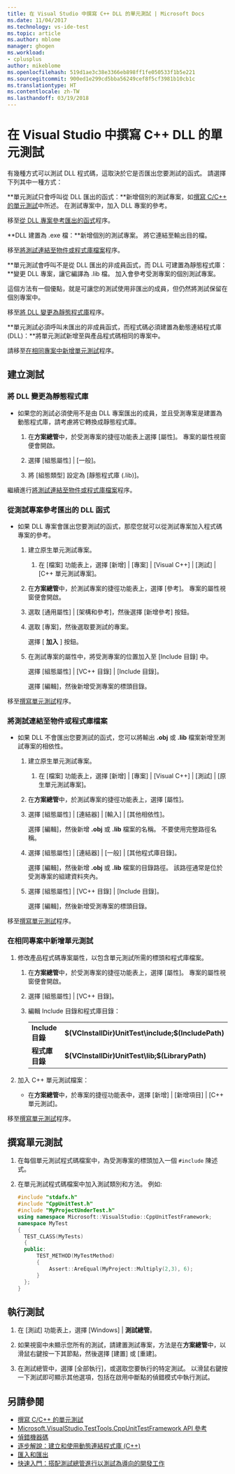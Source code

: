 ```yaml
---
title: 在 Visual Studio 中撰寫 C++ DLL 的單元測試 | Microsoft Docs
ms.date: 11/04/2017
ms.technology: vs-ide-test
ms.topic: article
ms.author: mblome
manager: ghogen
ms.workload:
- cplusplus
author: mikeblome
ms.openlocfilehash: 519d1ae3c38e3366eb898ff1fe050533f1b5e221
ms.sourcegitcommit: 900ed1e299cd5bba56249cef8f5cf3981b10cb1c
ms.translationtype: HT
ms.contentlocale: zh-TW
ms.lasthandoff: 03/19/2018
---
```

# <a name="write-unit-tests-for-c-dlls-in-visual-studio"></a>在 Visual Studio 中撰寫 C++ DLL 的單元測試

 有幾種方式可以測試 DLL 程式碼，這取決於它是否匯出您要測試的函式。 請選擇下列其中一種方式：

 **單元測試只會呼叫從 DLL 匯出的函式：**新增個別的測試專案，如[撰寫 C/C++ 的單元測試](writing-unit-tests-for-c-cpp.md)中所述。 在測試專案中，加入 DLL 專案的參考。

 移至[從 DLL 專案參考匯出的函式](#projectRef)程序。

 **DLL 建置為 .exe 檔：**新增個別的測試專案。 將它連結至輸出目的檔。

 移至[將測試連結至物件或程式庫檔案](#objectRef)程序。

 **單元測試會呼叫不是從 DLL 匯出的非成員函式，而 DLL 可建置為靜態程式庫：**變更 DLL 專案，讓它編譯為 .lib 檔。 加入會參考受測專案的個別測試專案。

 這個方法有一個優點，就是可讓您的測試使用非匯出的成員，但仍然將測試保留在個別專案中。

 移至[將 DLL 變更為靜態程式庫](#staticLink)程序。

 **單元測試必須呼叫未匯出的非成員函式，而程式碼必須建置為動態連結程式庫 (DLL)：**將單元測試新增至與產品程式碼相同的專案中。

 請移至[在相同專案中新增單元測試](#sameProject)程序。

## <a name="creating-the-tests"></a>建立測試

###  <a name="staticLink"></a> 將 DLL 變更為靜態程式庫

-   如果您的測試必須使用不是由 DLL 專案匯出的成員，並且受測專案是建置為動態程式庫，請考慮將它轉換成靜態程式庫。

    1.  在**方案總管**中，於受測專案的捷徑功能表上選擇 [屬性]。 專案的屬性視窗便會開啟。

    2.  選擇 [組態屬性] | [一般]。

    3.  將 [組態類型] 設定為 [靜態程式庫 (.lib)]。

 繼續進行[將測試連結至物件或程式庫檔案](#objectRef)程序。

###  <a name="projectRef"></a> 從測試專案參考匯出的 DLL 函式

-   如果 DLL 專案會匯出您要測試的函式，那麼您就可以從測試專案加入程式碼專案的參考。

    1.  建立原生單元測試專案。

        1.  在 [檔案] 功能表上，選擇 [新增] | [專案] | [Visual C++] | [測試] | [C++ 單元測試專案]。

    2.  在**方案總管**中，於測試專案的捷徑功能表上，選擇 [參考]。 專案的屬性視窗便會開啟。

    3.  選取 [通用屬性] | [架構和參考]，然後選擇 [新增參考] 按鈕。

    4.  選取 [專案]，然後選取要測試的專案。

         選擇 [ **加入** ] 按鈕。

    5.  在測試專案的屬性中，將受測專案的位置加入至 [Include 目錄] 中。

         選擇 [組態屬性] | [VC++ 目錄] | [Include 目錄]。

         選擇 [編輯]，然後新增受測專案的標頭目錄。

 移至[撰寫單元測試](#addTests)程序。

###  <a name="objectRef"></a> 將測試連結至物件或程式庫檔案

-   如果 DLL 不會匯出您要測試的函式，您可以將輸出 **.obj** 或 **.lib** 檔案新增至測試專案的相依性。

    1.  建立原生單元測試專案。

        1.  在 [檔案] 功能表上，選擇 [新增] | [專案] | [Visual C++] | [測試] | [原生單元測試專案]。

    2.  在**方案總管**中，於測試專案的捷徑功能表上，選擇 [屬性]。

    3.  選擇 [組態屬性] | [連結器] | [輸入] | [其他相依性]。

         選擇 [編輯]，然後新增 **.obj** 或 **.lib** 檔案的名稱。 不要使用完整路徑名稱。

    4.  選擇 [組態屬性] | [連結器] | [一般] | [其他程式庫目錄]。

         選擇 [編輯]，然後新增 **.obj** 或 **.lib** 檔案的目錄路徑。 該路徑通常是位於受測專案的組建資料夾內。

    5.  選擇 [組態屬性] | [VC++ 目錄] | [Include 目錄]。

         選擇 [編輯]，然後新增受測專案的標頭目錄。

 移至[撰寫單元測試](#addTests)程序。

###  <a name="sameProject"></a> 在相同專案中新增單元測試

1.  修改產品程式碼專案屬性，以包含單元測試所需的標頭和程式庫檔案。

    1.  在**方案總管**中，於受測專案的捷徑功能表上，選擇 [屬性]。 專案的屬性視窗便會開啟。

    2.  選擇 [組態屬性] | [VC++ 目錄]。

    3.  編輯 Include 目錄和程式庫目錄：

        |||
        |-|-|
        |**Include 目錄** | **$(VCInstallDir)UnitTest\include;$(IncludePath)**|
        |**程式庫目錄** | **$(VCInstallDir)UnitTest\lib;$(LibraryPath)**|

2.  加入 C++ 單元測試檔案：

    -   在**方案總管**中，於專案的捷徑功能表中，選擇 [新增] | [新增項目] | [C++ 單元測試]。

 移至[撰寫單元測試](#addTests)程序。

##  <a name="addTests"></a> 撰寫單元測試

1.  在每個單元測試程式碼檔案中，為受測專案的標頭加入一個 `#include` 陳述式。

2.  在單元測試程式碼檔案中加入測試類別和方法。 例如: 

    ```cpp
    #include "stdafx.h"
    #include "CppUnitTest.h"
    #include "MyProjectUnderTest.h"
    using namespace Microsoft::VisualStudio::CppUnitTestFramework;
    namespace MyTest
    {
      TEST_CLASS(MyTests)
      {
      public:
          TEST_METHOD(MyTestMethod)
          {
              Assert::AreEqual(MyProject::Multiply(2,3), 6);
          }
      };
    }
    ```

## <a name="run-the-tests"></a>執行測試

1.  在 [測試] 功能表上，選擇 [Windows] | **測試總管**。

1. 如果視窗中未顯示您所有的測試，請建置測試專案，方法是在**方案總管**中，以滑鼠右鍵按一下其節點，然後選擇 [建置] 或 [重建]。

1.  在測試總管中，選擇 [全部執行]，或選取您要執行的特定測試。 以滑鼠右鍵按一下測試即可顯示其他選項，包括在啟用中斷點的偵錯模式中執行測試。

## <a name="see-also"></a>另請參閱

- [撰寫 C/C++ 的單元測試](writing-unit-tests-for-c-cpp.md)
- [Microsoft.VisualStudio.TestTools.CppUnitTestFramework API 參考](../test/microsoft-visualstudio-testtools-cppunittestframework-api-reference.md)
- [偵錯機器碼](../debugger/debugging-native-code.md)
- [逐步解說：建立和使用動態連結程式庫 (C++)](/cpp/build/walkthrough-creating-and-using-a-dynamic-link-library-cpp)
- [匯入和匯出](/cpp/build/importing-and-exporting)
- [快速入門：搭配測試總管進行以測試為導向的開發工作](../test/quick-start-test-driven-development-with-test-explorer.md)
